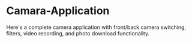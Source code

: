 # Camara-Application
Here's a complete camera application with front/back camera switching, filters, video recording, and photo download functionality.
